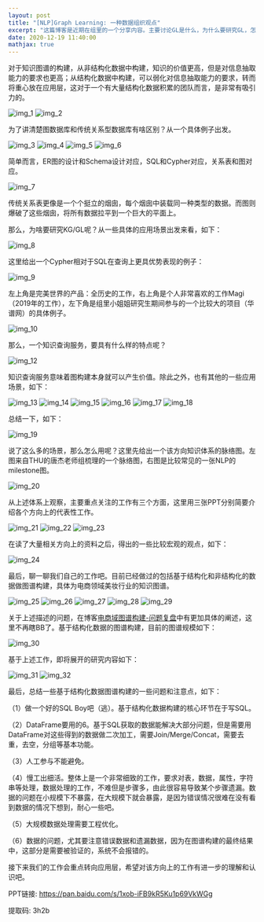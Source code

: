 ```yaml
---
layout: post
title: "[NLP]Graph Learning: 一种数据组织观点"
excerpt: "这篇博客是近期在组里的一个分享内容。主要讨论GL是什么，为什么要研究GL，怎么用GL，以及简要讨论我们自己做过的一些工作和想法。"
date: 2020-12-19 11:40:00
mathjax: true
---
```


对于知识图谱的构建，从非结构化数据中构建，知识的价值更高，但是对信息抽取能力的要求也更高；从结构化数据中构建，可以弱化对信息抽取能力的要求，转而将重心放在应用层，这对于一个有大量结构化数据积累的团队而言，是非常有吸引力的。

![img_1](https://tva1.sinaimg.cn/mw690/aba7d18bly1glt6n0o589j20zk0k0my7.jpg)
![img_2](https://tva1.sinaimg.cn/mw690/aba7d18bly1glt6n5eo5zj20zk0k0jso.jpg)

为了讲清楚图数据库和传统关系型数据库有啥区别？从一个具体例子出发。

![img_3](https://tva4.sinaimg.cn/mw690/aba7d18bly1glt6n91ik4j20zk0k00ux.jpg)
![img_4](https://tva1.sinaimg.cn/mw690/aba7d18bly1glt6nckrxjj20zk0k0mzj.jpg)
![img_5](https://tva2.sinaimg.cn/mw690/aba7d18bly1glt6nituwjj20zk0k0767.jpg)
![img_6](https://tva1.sinaimg.cn/mw690/aba7d18bly1glt6ozp1fhj20zk0k0432.jpg)

简单而言，ER图的设计和Schema设计对应，SQL和Cypher对应，关系表和图对应。

![img_7](https://tva3.sinaimg.cn/mw690/aba7d18bly1glt6p44iwpj20zk0k0wga.jpg)

传统关系表更像是一个个挺立的烟囱，每个烟囱中装载同一种类型的数据。而图则爆破了这些烟囱，将所有数据拉平到一个巨大的平面上。

那么，为啥要研究KG/GL呢？从一些具体的应用场景出发来看，如下：

![img_8](https://tva4.sinaimg.cn/mw690/aba7d18bly1glt6p7mmzpj20zk0k0juv.jpg)

这里给出一个Cypher相对于SQL在查询上更具优势表现的例子：

![img_9](https://tva2.sinaimg.cn/mw690/aba7d18bly1glt6r0qc47j20zk0k0tm6.jpg)

左上角是完美世界的产品：全历史的工作，右上角是个人非常喜欢的工作Magi（2019年的工作），左下角是组里小姐姐研究生期间参与的一个比较大的项目（华谱网）的具体例子。

![img_10](https://tva1.sinaimg.cn/mw690/aba7d18bly1glt6pf1abxj20zk0k0guq.jpg)

那么，一个知识查询服务，要具有什么样的特点呢？

![img_12](https://tva2.sinaimg.cn/mw690/aba7d18bly1glt6coou2zj20zk0k041a.jpg)

知识查询服务意味着图构建本身就可以产生价值。除此之外，也有其他的一些应用场景，如下：

![img_13](https://tva1.sinaimg.cn/mw690/aba7d18bly1glt6cs8zawj20zk0k0tdg.jpg)
![img_14](https://tva2.sinaimg.cn/mw690/aba7d18bly1glt6cvy1wgj20zk0k0jw8.jpg)
![img_15](https://tva4.sinaimg.cn/mw690/aba7d18bly1glt6czomrdj20zk0k0aho.jpg)
![img_16](https://tva2.sinaimg.cn/mw690/aba7d18bly1glt6d3i73zj20zk0k078z.jpg)
![img_17](https://tva2.sinaimg.cn/mw690/aba7d18bly1glt6dff5iyj20zk0k00w9.jpg)
![img_18](https://tva3.sinaimg.cn/mw690/aba7d18bly1glt6disgv0j20zk0k0af2.jpg)

总结一下，如下：

![img_19](https://tva2.sinaimg.cn/mw690/aba7d18bly1glt6dlxvs0j20zk0k0juf.jpg)


说了这么多的场景，那么怎么用呢？这里先给出一个该方向知识体系的脉络图。左图来自THU的唐杰老师组梳理的一个脉络图，右图是比较常见的一张NLP的milestone图。

![img_20](https://tva2.sinaimg.cn/mw690/aba7d18bly1glt6dp9maxj20zk0k0nbs.jpg)

从上述体系上观察，主要重点关注的工作有三个方面，这里用三张PPT分别简要介绍各个方向上的代表性工作。

![img_21](https://tva2.sinaimg.cn/mw690/aba7d18bly1glt6dycpe3j20zk0k0q6s.jpg)
![img_22](https://tva2.sinaimg.cn/mw690/aba7d18bly1glt6e2k49yj20zk0k0jxz.jpg)
![img_23](https://tva1.sinaimg.cn/mw690/aba7d18bly1glt6e6xv7nj20zk0k0q9b.jpg)

在读了大量相关方向上的资料之后，得出的一些比较宏观的观点，如下：

![img_24](https://tva1.sinaimg.cn/mw690/aba7d18bly1glt6eat039j20zk0k00vq.jpg)

最后，聊一聊我们自己的工作吧。目前已经做过的包括基于结构化和非结构化的数据做图谱构建，具体为电商领域美妆行业的知识图谱。

![img_25](https://tva3.sinaimg.cn/mw690/aba7d18bly1glt6eekqvbj20zk0k077f.jpg)
![img_26](https://tva2.sinaimg.cn/mw690/aba7d18bly1glt6emwdvtj20zk0k0mzm.jpg)
![img_27](https://tva1.sinaimg.cn/mw690/aba7d18bly1glt6eqx5v5j20zk0k0wgt.jpg)
![img_28](https://tva2.sinaimg.cn/mw690/aba7d18bly1glt6evfmuvj20zk0k042a.jpg)
![img_29](https://tva1.sinaimg.cn/mw690/aba7d18bly1glt6ezoxdmj20zk0k0wih.jpg)

关于上述描述的问题，在博客[电商域图谱构建-问题复盘](https://zhpmatrix.github.io/2020/11/25/business-kg-thoughts/)中有更加具体的阐述，这里不再瞎BB了。基于结构化数据的图谱构建，目前的图谱规模如下：

![img_30](https://tva1.sinaimg.cn/mw690/aba7d18bly1glt6f4g1qsj20zk0k040c.jpg)

基于上述工作，即将展开的研究内容如下：

![img_31](https://tva3.sinaimg.cn/mw690/aba7d18bly1glt6fconvsj20zk0k0gqp.jpg)
![img_32](https://tva3.sinaimg.cn/mw690/aba7d18bly1glt6fghon7j20zk0k0juk.jpg)

最后，总结一些基于结构化数据图谱构建的一些问题和注意点，如下：

（1）做一个好的SQL Boy吧（逃）。基于结构化数据构建的核心环节在于写SQL。

（2）DataFrame要用的6。基于SQL获取的数据能解决大部分问题，但是需要用DataFrame对这些得到的数据做二次加工，需要Join/Merge/Concat，需要去重，去空，分组等基本功能。

（3）人工参与不能避免。

（4）慢工出细活。整体上是一个非常细致的工作，要求对表，数据，属性，字符串等处理，数据处理的工作，不难但是步骤多，由此很容易导致某个步骤遗漏。数据的问题在小规模下不暴露，在大规模下就会暴露，是因为错误情况很难在没有看到数据的情况下想到，耐心一些吧。

（5）大规模数据处理需要工程优化。

（6）数据的问题，尤其要注意错误数据和遗漏数据，因为在图谱构建的最终结果中，这部分是需要被验证的，系统不会报错的。

接下来我们的工作会重点转向应用层，希望对该方向上的工作有进一步的理解和认识吧。

PPT链接: https://pan.baidu.com/s/1xob-iFB9kR5Ku1p69VkWGg 

提取码: 3h2b